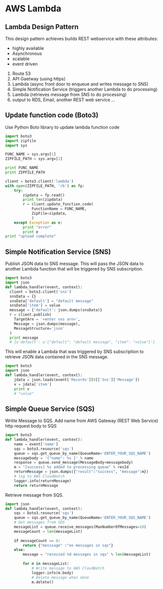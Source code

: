 # AWS Lambda 

## Lambda Design Pattern
This design pattern achieves builds REST webservice with these attributes:
- highly available
- Asynchronous
- scalable
- event driven 

 
1. Route 53
2. API Gaetway (using https)
3. Lambda (async front door to enqueue and writes message to SNS)
4. Simple Notification Service (triggers another Lambda to do processing)
5. Lambda (retrieves message from SNS to do processing)
6. output to RDS, Email, another REST web service ...


## Update function code (Boto3)
Use Python Boto library to update lambda function code
```python
import boto3
import zipfile
import sys

FUNC_NAME = sys.argv[1]
ZIPFILE_PATH = sys.argv[2]

print FUNC_NAME 
print ZIPFILE_PATH

client = boto3.client('lambda')
with open(ZIPFILE_PATH, 'rb') as fp:
    try:
        zipdata = fp.read() 
        print len(zipdata)
        r = client.update_function_code(
            FunctionName = FUNC_NAME,
            ZipFile=zipdata,
            )
    except Exception as e:
        print "error"
        print e
print "upload complete"
```


## Simple Notification Service (SNS)
Publish JSON data to SNS message.  This will pass the JSON data to another Lambda function that will be triggered by SNS subscription.
```python
import boto3
import json
def lambda_handler(event, context):
  client = boto3.client('sns')
  snsData = {}
  snsData['default'] = "default message"
  snsData['item'] = value
  message = {'default': json.dumps(snsData)}
  r = client.publish(
    TargetArn = '<enter sns arn>',
    Message = json.dumps(message),
    MessageStructure='json'
  )
  print message
  # {u'default': u'{"default": "default message", "item": "value"}'}
```

This will enable a Lambda that was triggered by SNS subscription to retrieve JSON data contained in the SNS message. 
```python
import boto3
import json
def lambda_handler(event, context):
    jdata = json.loads(event['Records'][0]['Sns']['Message'])
    v = jdata['item']
    print v
    # "value"
```

## Simple Queue Service (SQS)

Writte Message to SQS.
Add name from AWS Gateway (REST Web Service) http request body to SQS
```python
import boto3
def lambda_handler(event, context):
    name = event['name']
    sqs = boto3.resource('sqs')
    queue = sqs.get_queue_by_name(QueueName='ENTER_YOUR_SQS_NAME')
    messagebody = '{"name": %s }' % name
    response = queue.send_message(MessageBody=messagebody)
    m = "[success] %s added to processing queue" % resId
    returnMessage = json.dumps({"result":"success", "message":m})
    # log to AWS CloudWatch
    logger.info(returnMessage)
    return returnMessage
```

 
Retrieve message from SQS.
```python
import json
def lambda_handler(event, context):
    sqs = boto3.resource('sqs')
    queue = sqs.get_queue_by_name(QueueName='ENTER_YOUR_SQS_NAME')
    # Get messages from SQS
    messageList = queue.receive_messages(MaxNumberOfMessages=10)
    messageCount = len(messageList)
    
    if messageCount == 0:
        return {"messsage" :"no messages in sqs"}
    else:
        message = "recevied %d messages in sqs" % len(messageList)
        
        for m in messageList:
            # Write message to AWS CloudWatch
            logger.info(m.body)
            # Delete message when done
            m.delete()
```
